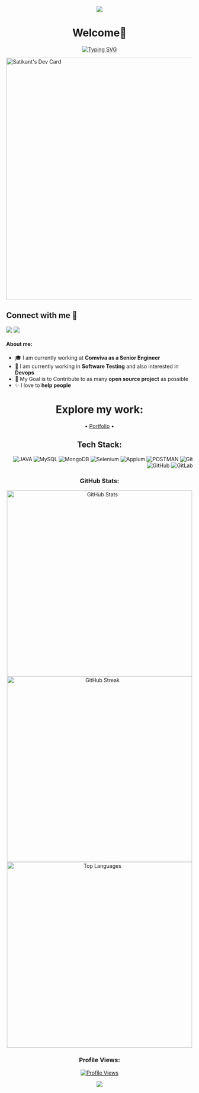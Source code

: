 <div align="center">
    <img src="https://capsule-render.vercel.app/api?animation=fadeIn&type=waving&color=gradient&height=200&fontAlignY=40"/>
</div>

<h1 align="center"> Welcome👋</h1>

<div align="center">
   <a href="https://git.io/typing-svg"><img src="https://readme-typing-svg.demolab.com?font=lato&size=25&pause=1000&color=87F738&center=true&vCenter=true&random=false&width=435&lines=I+am+a+Software+Tester;I+am+a+Web+AppTester;I+am+an+API+Tester;I+am+a+Mobile+App+Tester" alt="Typing SVG" /></a>
</div>

<!--<h3 align="center">Software Tester | Web App Tester | Mobile App Tester | API Tester | DB Tester</h3>-->

<a href="https://app.daily.dev/satikant"><img src="https://api.daily.dev/devcards/v2/HJCvq3an07eBC9IKG0qGa.png?type=wide&r=jkv" width="652" alt="Satikant's Dev Card"/></a>
## Connect with me 🙌

<a href="https://www.linkedin.com/in/satikant-pradhan"><img src="https://img.shields.io/badge/LinkedIn-0077B5?style=for-the-badge&logo=linkedin&logoColor=white"></a>
<a href="mailto:satikanta.pradhan94@gmail.com"><img src="https://img.shields.io/badge/Gmail-D14836?style=for-the-badge&logo=gmail&logoColor=white"></a>

<h4>About me:</h4>
<div align="start">
<ul>
    <li>🎓 I am currently working  at <b>Comviva as a Senior Engineer</b></li>
    <li> 🌱 I am currently working in <b>Software Testing</b> and also interested in <b>Devops</b></li>
    <li>🎯 My Goal is to Contribute to as many <b>open source project</b> as possible</li>
    <li>✨ I love to <b>help people</b></li>
</ul>

</div>

<h1 align="center">Explore my work:</h4>

<p align="center">
   • <a href="https://sites.google.com/view/satikant/home">Portfolio</a> •
</p>

<h2 align="center">Tech Stack:</h2>

<p align="end">
    <img src="https://img.shields.io/badge/Java-ED8B00?style=for-the-badge&logo=openjdk&logoColor=white" alt="JAVA">
    <img src="https://img.shields.io/badge/MySQL-00000F?style=for-the-badge&logo=mysql&logoColor=white" alt="MySQL">
    <img src="https://img.shields.io/badge/MongoDB-4EA94B?style=for-the-badge&logo=mongodb&logoColor=white" alt="MongoDB">
    <img src="https://img.shields.io/badge/-selenium-%43B02A?style=for-the-badge&logo=selenium&logoColor=white" alt="Selenium">
    <img src="https://img.shields.io/badge/Appium-EE376D.svg?style=for-the-badge&logo=Appium&logoColor=white" alt="Appium">
    <img src="https://img.shields.io/badge/Postman-FF6C37.svg?style=for-the-badge&logo=Postman&logoColor=white" alt="POSTMAN">
    <img src="https://img.shields.io/badge/git-%23F05033.svg?style=for-the-badge&logo=git&logoColor=white" alt="Git">
    <img src="https://img.shields.io/badge/github-%23121011.svg?style=for-the-badge&logo=github&logoColor=white" alt="GitHub">
    <img src="https://img.shields.io/badge/gitlab-%23181717.svg?style=for-the-badge&logo=gitlab&logoColor=white" alt="GitLab">
</p>


<h3 align="center">GitHub Stats:</h3>

<div align="center">
    <img src="https://github-readme-stats.vercel.app/api?username=Satikant&theme=dracula&hide_border=false&include_all_commits=true&count_private=true" alt="GitHub Stats" width="500">
</div>
<div align="center">
    <img src="https://github-readme-streak-stats.herokuapp.com/?user=Satikant&theme=dracula&hide_border=false" alt="GitHub Streak" width="500">
</div>
<div align="center">
    <img src="https://github-readme-stats.vercel.app/api/top-langs/?username=Satikant&theme=dracula&hide_border=false&include_all_commits=true&count_private=true&layout=compact" alt="Top Languages" width="500">
</div>

<h3 align="center">Profile Views:</h3>

<p align="center">
     <a href="https://visitcount.itsvg.in/api?id=RizmyAbdulla&label=Profile%20Views&color=6&icon=1&pretty=true">
        <img src="https://komarev.com/ghpvc/?username=Satikant&label=PROFILE+VIEWS" alt="Profile Views">
    </a>
</p>

<div align="center">
  <img src="https://capsule-render.vercel.app/api?type=waving&color=gradient&height=200&section=footer"/>
</div>
